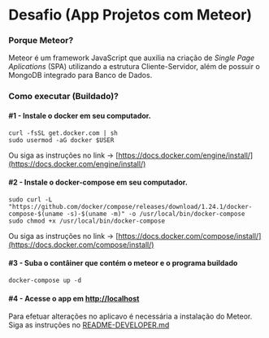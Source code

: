 # Desafio (App Projetos com Meteor)

### Porque Meteor?

Meteor é um framework JavaScript que auxilia na criação de <i>Single Page Aplications</i> (SPA)
utilizando a estrutura Cliente-Servidor, além de possuir o MongoDB integrado para Banco de Dados.

### Como executar (Buildado)?
#### \#1 - Instale o docker em seu computador.
``` 
curl -fsSL get.docker.com | sh
sudo usermod -aG docker $USER 
```
Ou siga as instruções no link -> [https://docs.docker.com/engine/install/](https://docs.docker.com/engine/install/)

#### \#2 - Instale o docker-compose em seu computador.
```
sudo curl -L "https://github.com/docker/compose/releases/download/1.24.1/docker-compose-$(uname -s)-$(uname -m)" -o /usr/local/bin/docker-compose
sudo chmod +x /usr/local/bin/docker-compose
```

Ou siga as instruções no link -> [https://docs.docker.com/compose/install/](https://docs.docker.com/compose/install/)

#### \#3 - Suba o contâiner que contém o meteor e o programa buildado
```
docker-compose up -d
```

#### \#4 - Acesse o app em [http://localhost](http://localhost)

Para efetuar alterações no aplicavo é necessária a instalação do Meteor.
Siga as instruções no [README-DEVELOPER.md](https://github.com/douglasfelipebs/atividades_meteor/blob/main/README-DEVELOPER.md)  
